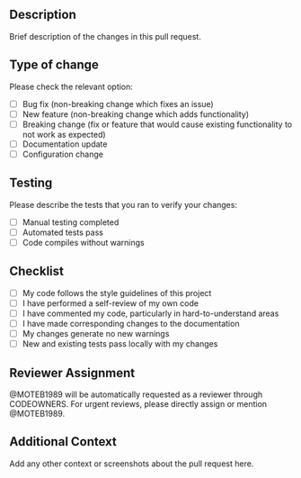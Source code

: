 ## Description
Brief description of the changes in this pull request.

## Type of change
Please check the relevant option:
- [ ] Bug fix (non-breaking change which fixes an issue)
- [ ] New feature (non-breaking change which adds functionality)
- [ ] Breaking change (fix or feature that would cause existing functionality to not work as expected)
- [ ] Documentation update
- [ ] Configuration change

## Testing
Please describe the tests that you ran to verify your changes:
- [ ] Manual testing completed
- [ ] Automated tests pass
- [ ] Code compiles without warnings

## Checklist
- [ ] My code follows the style guidelines of this project
- [ ] I have performed a self-review of my own code
- [ ] I have commented my code, particularly in hard-to-understand areas
- [ ] I have made corresponding changes to the documentation
- [ ] My changes generate no new warnings
- [ ] New and existing tests pass locally with my changes

## Reviewer Assignment
@MOTEB1989 will be automatically requested as a reviewer through CODEOWNERS. For urgent reviews, please directly assign or mention @MOTEB1989.

## Additional Context
Add any other context or screenshots about the pull request here.